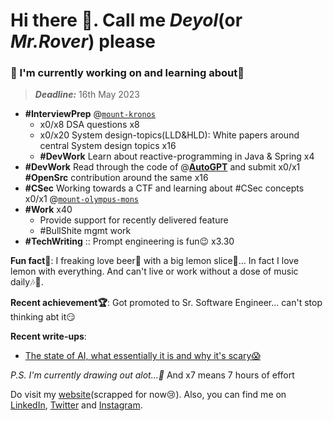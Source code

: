 # Hi there 👋. Call me _Deyol_(or _Mr.Rover_) please

### 🔨 I'm currently working on and learning about🌱

> _**Deadline:**_ 16th May 2023

- **#InterviewPrep** @[`mount-kronos`](https://github.com/everrover/mount-kronos)
  - x0/x8 DSA questions x8
  - x0/x20 System design-topics(LLD&HLD): White papers around central System design topics x16
  - **#DevWork** Learn about reactive-programming in Java & Spring x4
- **#DevWork** Read through the code of @**[AutoGPT](https://github.com/Significant-Gravitas/Auto-GPT)** and submit x0/x1 **#OpenSrc** contribution around the same x16
- **#CSec** Working towards a CTF and learning about #CSec concepts x0/x1 @[`mount-olympus-mons`](https://github.com/everrover/mount-olympus-mons)
- **#Work** x40
  - Provide support for recently delivered feature
  - #BullShite mgmt work
- **#TechWriting** :: Prompt engineering is fun😉 x3.30

**Fun fact🤔**: I freaking love beer🍺 with a big lemon slice🍋... In fact I love lemon with everything. And can't live or work without a dose of music daily🎶🎵.

**Recent achievement🏆**: Got promoted to Sr. Software Engineer... can't stop thinking abt it😏

**Recent write-ups**:
- [The state of AI, what essentially it is and why it's scary😱](writeups/the_state_of_ai_and_why_its_scary.md)

_P.S. I'm currently drawing out alot...🎨_ And x7 means 7 hours of effort

Do visit my [website](https://everrover.com)(scrapped for now😢). Also, you can find me on [LinkedIn](https://in.linkedin.com/in/abhishek-deyol-44a732171), [Twitter](https://twitter.com/everrover) and [Instagram](https://www.instagram.com/everrover).
<!-- An event-driven chat application: [`smiling-octopus`](https://github.com/everrover/smiling-octopus). Looking forward to collaborate on it.😁 -->

<!--
# After website v4 is prepped']

### 🔨 I'm currently working on
- Interiew prep: DSA and associated questions. Recorded in [`mount-kronos`](https://github.com/everrover/mount-kronos)
- Studying HLD and LLD to enhance my application building skills

### 🌱 I'm currently learning about
- Elasticsearch and ELK stack - building and using search indexes
- Docker and it's uses [`fortnight-docker`](https://github.com/everrover/smiling-octopus)
- Event driven systems and architectures with Kafka & SNS/SQS

## Latest posts
- [Mutation observer with react](https://everrover.com/articles/mutation-obs-react)
- [Alien👽️ dictionary](https://everrover.com/articles/alien-dictionary)
- [Intersection ovserver with react](https://everrover.com/articles/intersection-observer)

-->

<!--
**everrover/everrover** is a ✨ _special_ ✨ repository because its `README.md` (this file) appears on your GitHub profile.

Here are some ideas to get you started:

- 🔭 I’m currently working on ...
- 🌱 I’m currently learning ...
- 👯 I’m looking to collaborate on ...
- 🤔 I’m looking for help with ...
- 💬 Ask me about ...
- 📫 How to reach me: ...
- 😄 Pronouns: ...
- ⚡ Fun fact: ...
-->

